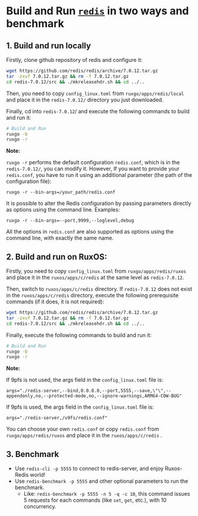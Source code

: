 # Build and Run [`redis`](https://github.com/redis/redis) in two ways and benchmark

## 1. Build and run locally

Firstly, clone github repository of redis and configure it: 

```bash
wget https://github.com/redis/redis/archive/7.0.12.tar.gz
tar -zxvf 7.0.12.tar.gz && rm -f 7.0.12.tar.gz
cd redis-7.0.12/src && ./mkreleasehdr.sh && cd ../..
```

Then, you need to copy `config_linux.toml` from `ruxgo/apps/redis/local` and place it in the `redis-7.0.12/` directory you just downloaded. 

Finally, cd into `redis-7.0.12`/ and execute the following commands to build and run it:

```bash
# Build and Run
ruxgo -b
ruxgo -r
```

**Note:** 

`ruxgo -r` performs the default configuration `redis.conf`, which is in the `redis-7.0.12/`, you can modify it. However, If you want to provide your `redis.conf`, you have to run it using an additional parameter (the path of the configuration file):

```
ruxgo -r --bin-args=/your_path/redis.conf
```

It is possible to alter the Redis configuration by passing parameters directly as options using the command line. Examples:

```
ruxgo -r --bin-args=--port,9999,--loglevel,debug
```

All the options in `redis.conf` are also supported as options using the command line, with exactly the same name.

## 2. Build and run on RuxOS:

Firstly, you need to copy `config_linux.toml` from `ruxgo/apps/redis/ruxos` and place it in the `ruxos/apps/c/redis` at the same level as `redis-7.0.12`.

Then, switch to `ruxos/apps/c/redis` directory. If `redis-7.0.12` does not exist in the `ruxos/apps/c/redis` directory, execute the following prerequisite commands (if it does, it is not required):

```bash
wget https://github.com/redis/redis/archive/7.0.12.tar.gz
tar -zxvf 7.0.12.tar.gz && rm -f 7.0.12.tar.gz
cd redis-7.0.12/src && ./mkreleasehdr.sh && cd ../..
```

Finally, execute the following commands to build and run it:

```bash
# Build and Run
ruxgo -b
ruxgo -r
```

**Note:** 

If 9pfs is not used, the args field in the `config_linux.toml` file is: 

```
args="./redis-server,--bind,0.0.0.0,--port,5555,--save,\"\",--appendonly,no,--protected-mode,no,--ignore-warnings,ARM64-COW-BUG"
```

If 9pfs is used, the args field in the `config_linux.toml` file is: 

```
args="./redis-server,/v9fs/redis.conf"
```

You can choose your own `redis.conf` or copy `redis.conf` from `ruxgo/apps/redis/ruxos` and place it in the `ruxos/apps/c/redis` .

## 3. Benchmark

- Use `redis-cli -p 5555` to connect to redis-server, and enjoy Ruxos-Redis world!
- Use `redis-benchmark -p 5555` and other optional parameters to run the benchmark.
  - Like: `redis-benchmark -p 5555 -n 5 -q -c 10`, this command issues 5 requests for each commands (like `set`, `get`, etc.), with 10 concurrency.